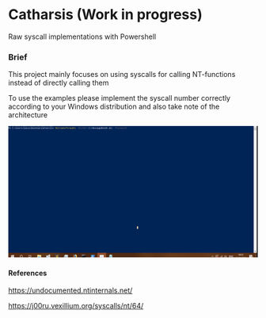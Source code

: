 # Catharsis (Work in progress)
Raw syscall implementations with Powershell


### Brief 

This project mainly focuses on using syscalls for calling NT-functions instead of directly calling them 

To use the examples please implement the syscall number correctly according to your Windows distribution and also take note of the architecture 



![Dll Injector Demo](SyscallTest/dllinj.gif)


#### References


https://undocumented.ntinternals.net/

https://j00ru.vexillium.org/syscalls/nt/64/




